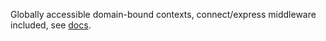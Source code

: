 Globally accessible domain-bound contexts, connect/express middleware included,
see [docs](http://andreypopp.github.io/domain-context/).
